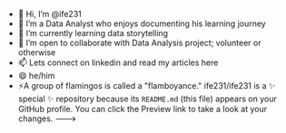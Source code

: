 - 👋 Hi, I’m @ife231
- 👀 I’m a Data Analyst who enjoys documenting his learning journey 
- 🌱 I’m currently learning data storytelling
- 💞️ I’m open to collaborate with Data Analysis project; volunteer or otherwise
- 📫 Lets connect on linkedin and read my articles here
- 😄 he/him
- ⚡A group of flamingos is called a "flamboyance."
ife231/ife231 is a ✨ special ✨ repository because its `README.md` (this file) appears on your GitHub profile.
You can click the Preview link to take a look at your changes.
--->
